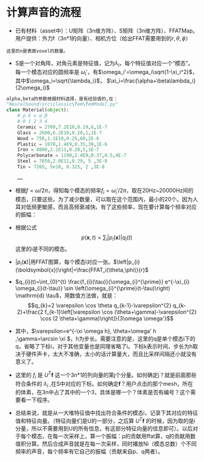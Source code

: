 # 计算声音的流程

* 已有材料（asset中）：U矩阵（3n维方阵）、S矩阵（3n维方阵）、FFATMap。用户提供：外力f（3n*1的向量）、相机方位（给出FFAT需要用到的$r,\theta,\phi$）

```
这里的n是表面voxel的数量。
```

* S是一个对角阵，对角元素是特征值，记为$\lambda_i$，每个特征值对应一个“模态”。每一个模态对应的圆频率是 $\omega_i'$，有$\omega_i'=\omega_i\sqrt{1-\xi_i^2}$，其中$\omega_i=\sqrt{\lambda_i}$， $\xi_i=\frac{\alpha+\beta\lambda_i}{2\omega_i}$
```python
alpha,beta的参数根据材料选择，是有经验值的,在：
"NeuralSound\src\classic\fem\femModel.py"
class Material(object):
    # ρ E ν α β
    # 0 1 2 3 4
    Ceramic = 2700,7.2E10,0.19,6,1E-7
    Glass = 2600,6.2E10,0.20,1,1E-7
    Wood = 750,1.1E10,0.25,60,2E-6
    Plastic = 1070,1.4E9,0.35,30,1E-6
    Iron = 8000,2.1E11,0.28,5,1E-7
    Polycarbonate = 1190,2.4E9,0.37,0.5,4E-7
    Steel = 7850,2.0E11,0.29, 5 ,3E-8
    Tin = 7265, 5e10, 0.325, 2 ,3E-8

    ……
```

* 根据$f=\omega/2\pi$，得知每个模态的频率$f_i=\omega_i'/2\pi$，取在20Hz~20000Hz间的模态，只要这些。为了减少数量，可以取在这个范围内，最小的20个。因为人耳对低频更敏感，而且高频衰减快。有了这些频率，现在要计算每个频率对应的振幅：
* 根据公式$$p(\boldsymbol{x}, t)=\sum_{i}\left|p_{i}(\boldsymbol{x})\right| q_{i}(t)$$
这里的i是不同的模态。
* $\left|p_{i}(\boldsymbol{x})\right|$用FFAT图算，每个模态i对应一张。$\left|p_{i}(\boldsymbol{x})\right|=\frac{FFAT_i(\theta,\phi)}{r}$
* $q_{i}(t)=\int_{0}^{t} \frac{f_{i}(\tau)}{\omega_{i}^{\prime}} e^{-\xi_{i} \omega_{i}(t-\tau)} \sin \left(\omega_{i}^{\prime}(t-\tau)\right) \mathrm{d} \tau$，用数值方法做，就是：
$$q_{k}=2 \varepsilon \cos \theta q_{k-1}-\varepsilon^{2} q_{k-2}+\frac{2 f_{k-1}\left[\varepsilon \cos (\theta+\gamma)-\varepsilon^{2} \cos (2 \theta+\gamma)\right]}{3\omega \omega'}$$
* 其中，$\varepsilon=e^{-\xi \omega h}, \theta=\omega' h  ,\gamma=\arcsin \xi $，h为步长。需要注意的是，这里的q是单个模态i下的q，省略了下标i，对于其他变量也是同理省略了i。下标k表示时间，步长为h取决于硬件声卡，太大不准确，太小的话计算量大，而且比采样间隔还小就没有意义了。
* 这里的 $f_i$ 是 $U^T\boldsymbol{f}$ 这一个3n*1的列向量的第j个分量。如何确定j？就是前面那些符合条件的 $\lambda_i$ ,在S中对应的下标。如何确定$\boldsymbol{f}$？用户点击的那个mesh，所在的体素，在3n中占了其中的一个3，具体是哪一个？体素是否有编号？这个需要看一下程序。

* 总结来说，就是从一大堆特征值中找出符合条件的模态i，记录下其对应的特征值和特征向量。（特征向量们是U的一部分，之后算 $U^T\boldsymbol{f}$ 的时候，因为取的是i分量，所以不需要用到U的所有信息，有这部分特征向量的信息即可）。以后对于每个模态，在每一次采样上，算一个振幅：p的贡献用ffat算，q的贡献用数值积分算。然后合成声音就是在每一次采样，同时播放Ni（模态总数）个不同频率的声音，每个频率有它自己的振幅（贡献来自p、q两者）。